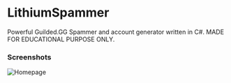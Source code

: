 # LithiumSpammer
Powerful Guilded.GG Spammer and account generator written in C#. MADE FOR EDUCATIONAL PURPOSE ONLY.

### Screenshots
![Homepage](https://cdn.discordapp.com/attachments/969568216059883583/1135546930311725136/image.png)
